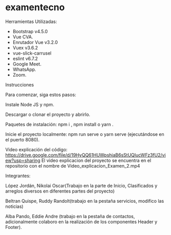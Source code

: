 # examentecno


Herramientas Utilizadas:

- Bootstrap v4.5.0
- Vue CVA.
- Enrutador Vue v3.2.0
- Vuex v3.6.2
- vue-slick-carrusel
- eslint v6.7.2
- Google Meet.
- WhatsApp.
- Zoom.


Instrucciones

Para comenzar, siga estos pasos:

Instale Node JS y npm.

Descargar o clonar el proyecto y abrirlo.

Paquetes de instalación: npm i , npm install o yarn .

Inicie el proyecto localmente: npm run serve o yarn serve (ejecutándose en el puerto 8080).

Video explicación del código: https://drive.google.com/file/d/19HyQQ61HUWpshjaB6sStUQIucWFz3fU2/view?usp=sharing
El video explicacion del proyecto se encuentra en el repositorio con el nombre de Video_explicacion_Examen_2.mp4

Integrantes:

López Jordán, Nikolai Oscar(Trabajo en la parte de Inicio, Clasificados y arreglos diversos en diferentes partes del proyecto)

Beltran Quispe, Ruddy Randolt(trabajo en la pestaña servicios, modifico las noticias)

Alba Pando, Eddie Andre (trabajo en la pestaña de contactos, adicionalmente colaboro en la realización de los componentes Header y Footer).
